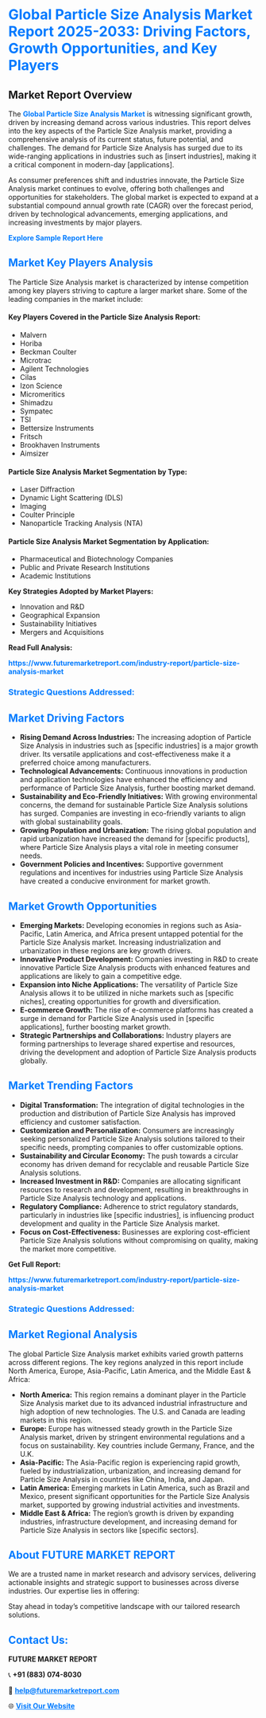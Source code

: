 <h1 style="color: #007BFF;">Global Particle Size Analysis Market Report 2025-2033: Driving Factors, Growth Opportunities, and Key Players</h1>

<section id="overview">
<h2>Market Report Overview</h2>
<p>The <a href="https://www.futuremarketreport.com/industry-report/particle-size-analysis-market" style="color: #007BFF; text-decoration: none;"><strong>Global Particle Size Analysis Market</strong></a> is witnessing significant growth, driven by increasing demand across various industries. This report delves into the key aspects of the Particle Size Analysis market, providing a comprehensive analysis of its current status, future potential, and challenges. The demand for Particle Size Analysis has surged due to its wide-ranging applications in industries such as [insert industries], making it a critical component in modern-day [applications].</p>
<p>As consumer preferences shift and industries innovate, the Particle Size Analysis market continues to evolve, offering both challenges and opportunities for stakeholders. The global market is expected to expand at a substantial compound annual growth rate (CAGR) over the forecast period, driven by technological advancements, emerging applications, and increasing investments by major players.</p>
</section>

<section id="overview">
<p><a href="https://www.futuremarketreport.com/request-sample/reportId=63231" style="color: #007BFF; text-decoration: none;"><strong>Explore Sample Report Here</strong></a></p>
</section>

<section id="key-players">
<h2 style="color: #007BFF;">Market Key Players Analysis</h2>
<p>The Particle Size Analysis market is characterized by intense competition among key players striving to capture a larger market share. Some of the leading companies in the market include:</p>
<h4>Key Players Covered in the Particle Size Analysis Report:</h4>
<ul><li>Malvern</li><li>Horiba</li><li>Beckman Coulter</li><li>Microtrac</li><li>Agilent Technologies</li><li>Cilas</li><li>Izon Science</li><li>Micromeritics</li><li>Shimadzu</li><li>Sympatec</li><li>TSI</li><li>Bettersize Instruments</li><li>Fritsch</li><li>Brookhaven Instruments</li><li>Aimsizer</li></ul>
<h4>Particle Size Analysis Market Segmentation by Type:</h4>
<ul><li>Laser Diffraction</li><li>Dynamic Light Scattering (DLS)</li><li>Imaging</li><li>Coulter Principle</li><li>Nanoparticle Tracking Analysis (NTA)</li></ul>

<h4>Particle Size Analysis Market Segmentation by Application:</h4>
<ul><li>Pharmaceutical and Biotechnology Companies</li><li>Public and Private Research Institutions</li><li>Academic Institutions</li></ul>
<p><strong>Key Strategies Adopted by Market Players:</strong></p>
<ul>
<li>Innovation and R&D</li>
<li>Geographical Expansion</li>
<li>Sustainability Initiatives</li>
<li>Mergers and Acquisitions</li>
</ul>
</section>

<section>
<p><strong>Read Full Analysis: </strong></p><a href="https://www.futuremarketreport.com/industry-report/particle-size-analysis-market" style="color: #007BFF; text-decoration: none;"><strong>https://www.futuremarketreport.com/industry-report/particle-size-analysis-market</strong></a>
<h3 style="color: #007BFF;">Strategic Questions Addressed:</h3>
</section>

<section id="driving-factors">
<h2 style="color: #007BFF;">Market Driving Factors</h2>
<ul>
<li><strong>Rising Demand Across Industries:</strong> The increasing adoption of Particle Size Analysis in industries such as [specific industries] is a major growth driver. Its versatile applications and cost-effectiveness make it a preferred choice among manufacturers.</li>
<li><strong>Technological Advancements:</strong> Continuous innovations in production and application technologies have enhanced the efficiency and performance of Particle Size Analysis, further boosting market demand.</li>
<li><strong>Sustainability and Eco-Friendly Initiatives:</strong> With growing environmental concerns, the demand for sustainable Particle Size Analysis solutions has surged. Companies are investing in eco-friendly variants to align with global sustainability goals.</li>
<li><strong>Growing Population and Urbanization:</strong> The rising global population and rapid urbanization have increased the demand for [specific products], where Particle Size Analysis plays a vital role in meeting consumer needs.</li>
<li><strong>Government Policies and Incentives:</strong> Supportive government regulations and incentives for industries using Particle Size Analysis have created a conducive environment for market growth.</li>
</ul>
</section>

<section id="growth-opportunities">
<h2 style="color: #007BFF;">Market Growth Opportunities</h2>
<ul>
<li><strong>Emerging Markets:</strong> Developing economies in regions such as Asia-Pacific, Latin America, and Africa present untapped potential for the Particle Size Analysis market. Increasing industrialization and urbanization in these regions are key growth drivers.</li>
<li><strong>Innovative Product Development:</strong> Companies investing in R&D to create innovative Particle Size Analysis products with enhanced features and applications are likely to gain a competitive edge.</li>
<li><strong>Expansion into Niche Applications:</strong> The versatility of Particle Size Analysis allows it to be utilized in niche markets such as [specific niches], creating opportunities for growth and diversification.</li>
<li><strong>E-commerce Growth:</strong> The rise of e-commerce platforms has created a surge in demand for Particle Size Analysis used in [specific applications], further boosting market growth.</li>
<li><strong>Strategic Partnerships and Collaborations:</strong> Industry players are forming partnerships to leverage shared expertise and resources, driving the development and adoption of Particle Size Analysis products globally.</li>
</ul>
</section>

<section id="trending-factors">
<h2 style="color: #007BFF;">Market Trending Factors</h2>
<ul>
<li><strong>Digital Transformation:</strong> The integration of digital technologies in the production and distribution of Particle Size Analysis has improved efficiency and customer satisfaction.</li>
<li><strong>Customization and Personalization:</strong> Consumers are increasingly seeking personalized Particle Size Analysis solutions tailored to their specific needs, prompting companies to offer customizable options.</li>
<li><strong>Sustainability and Circular Economy:</strong> The push towards a circular economy has driven demand for recyclable and reusable Particle Size Analysis solutions.</li>
<li><strong>Increased Investment in R&D:</strong> Companies are allocating significant resources to research and development, resulting in breakthroughs in Particle Size Analysis technology and applications.</li>
<li><strong>Regulatory Compliance:</strong> Adherence to strict regulatory standards, particularly in industries like [specific industries], is influencing product development and quality in the Particle Size Analysis market.</li>
<li><strong>Focus on Cost-Effectiveness:</strong> Businesses are exploring cost-efficient Particle Size Analysis solutions without compromising on quality, making the market more competitive.</li>
</ul>
</section>

<section>
<p><strong>Get Full Report: </strong></p><a href="https://www.futuremarketreport.com/industry-report/particle-size-analysis-market" style="color: #007BFF; text-decoration: none;"><strong>https://www.futuremarketreport.com/industry-report/particle-size-analysis-market</strong></a>
<h3 style="color: #007BFF;">Strategic Questions Addressed:</h3>
</section>


<section id="regional-analysis">
<h2 style="color: #007BFF;">Market Regional Analysis</h2>
<p>The global Particle Size Analysis market exhibits varied growth patterns across different regions. The key regions analyzed in this report include North America, Europe, Asia-Pacific, Latin America, and the Middle East & Africa:</p>
<ul>
<li><strong>North America:</strong> This region remains a dominant player in the Particle Size Analysis market due to its advanced industrial infrastructure and high adoption of new technologies. The U.S. and Canada are leading markets in this region.</li>
<li><strong>Europe:</strong> Europe has witnessed steady growth in the Particle Size Analysis market, driven by stringent environmental regulations and a focus on sustainability. Key countries include Germany, France, and the U.K.</li>
<li><strong>Asia-Pacific:</strong> The Asia-Pacific region is experiencing rapid growth, fueled by industrialization, urbanization, and increasing demand for Particle Size Analysis in countries like China, India, and Japan.</li>
<li><strong>Latin America:</strong> Emerging markets in Latin America, such as Brazil and Mexico, present significant opportunities for the Particle Size Analysis market, supported by growing industrial activities and investments.</li>
<li><strong>Middle East & Africa:</strong> The region’s growth is driven by expanding industries, infrastructure development, and increasing demand for Particle Size Analysis in sectors like [specific sectors].</li>
</ul>
</section>

<footer>
<h2 style="color: #007BFF;">About FUTURE MARKET REPORT</h2>
<p>We are a trusted name in market research and advisory services, delivering actionable insights and strategic support to businesses across diverse industries. Our expertise lies in offering:</p>

<p>Stay ahead in today’s competitive landscape with our tailored research solutions.</p>

<h2 style="color: #007BFF;">Contact Us:</h2>
<p><strong>FUTURE MARKET REPORT</strong></p>
<p>📞 <strong>+91 (883) 074-8030</strong></p>
<p>📧 <strong><a href="mailto:help@futuremarketreport.com" style="color: #007BFF;">help@futuremarketreport.com</a></strong></p>
<p>🌐 <strong><a href="https://www.futuremarketreport.com/" style="color: #007BFF;">Visit Our Website</a></strong></p>
</footer>